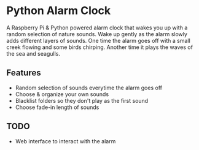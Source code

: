 # Python Alarm Clock
A Raspberry Pi & Python powered alarm clock that wakes you up with a random selection of nature sounds.
Wake up gently as the alarm slowly adds different layers of sounds. One time the alarm goes off with a small creek flowing and some birds chirping. Another time it plays the waves of the sea and seagulls.

## Features
- Random selection of sounds everytime the alarm goes off
- Choose & organize your own sounds
- Blacklist folders so they don't play as the first sound
- Choose fade-in length of sounds

## TODO
- Web interface to interact with the alarm
